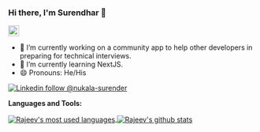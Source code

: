 ### Hi there, I'm Surendhar 👋

<a href="https://linkedin.com/in/surender-nukala-6297b64b/">
  <img alt="Nukala Surendhar's Linkdein" width="22px" src="https://cdn.jsdelivr.net/npm/simple-icons@v3/icons/linkedin.svg" />
</a>

- 🔭 I’m currently working on a community app to help other developers in preparing for technical interviews.
- 🌱 I’m currently learning NextJS.
- 😄 Pronouns: He/His

[![Linkedin follow @nukala-surender](https://img.shields.io/badge/-callicoder-blue?style=flat-square&logo=Linkedin&logoColor=white&link=https://www.linkedin.com/in/surender-nukala-6297b64b/)](https://www.linkedin.com/in/surender-nukala-6297b64b/) &nbsp;

**Languages and Tools:**  

<a href="https://github.com/callicoder">
  <img align="center" src="https://github-readme-stats.vercel.app/api/top-langs/?username=nukala-surender&theme=light&count_private=true&layout=compact" alt="Rajeev's most used languages" />
</a>
<a href="https://github.com/callicoder">
 <img align="center" src="https://github-readme-stats.vercel.app/api?username=nukala-surender&show_icons=true&theme=light&line_height=27&include_all_commits=true&count_private=true&hide=issues,prs,contribs" alt="Rajeev's github stats"/>
</a>

<!--
**nukala-surender/nukala-surender** is a ✨ _special_ ✨ repository because its `README.md` (this file) appears on your GitHub profile.

Here are some ideas to get you started:

- 🔭 I’m currently working on ...
- 🌱 I’m currently learning ...
- 👯 I’m looking to collaborate on ...
- 🤔 I’m looking for help with ...
- 💬 Ask me about ...
- 📫 How to reach me: ...
- 😄 Pronouns: ...
- ⚡ Fun fact: ...

## Hey there, I'm Rajeev Singh! 👋

<a href="https://twitter.com/callicoder">
  <img alt="Rajeev's Twitter" width="22px" src="https://cdn.jsdelivr.net/npm/simple-icons@v3/icons/twitter.svg" />
</a> &nbsp;
<a href="https://linkedin.com/in/callicoder">
  <img alt="Rajeev's Linkdein" width="22px" src="https://cdn.jsdelivr.net/npm/simple-icons@v3/icons/linkedin.svg" />
</a> &nbsp;
<a href="https://stackoverflow.com/users/4837440/rajeev-kumar-singh">
  <img alt="Rajeev's StackOverflow" width="22px" src="https://cdn.jsdelivr.net/npm/simple-icons@v3/icons/stackoverflow.svg" />
</a> &nbsp;
<a href="https://www.reddit.com/user/callicoder">
  <img alt="Rajeev's Reddit" width="22px" src="https://cdn.jsdelivr.net/npm/simple-icons@v3/icons/reddit.svg" />
</a> &nbsp;
<a href="https://www.facebook.com/rajeevhub/">
  <img alt="Rajeev's Facebook" width="22px" src="https://cdn.jsdelivr.net/npm/simple-icons@v3/icons/facebook.svg" />
</a>  &nbsp;
<a href="https://instagram.com/rajeevhub/">
  <img alt="Rajeev's Instagram" width="22px" src="https://cdn.jsdelivr.net/npm/simple-icons@v3/icons/instagram.svg" />
</a>
<br/>
<br/>

- 🔭 I’m currently working on a social app to connect strangers over chat/video/voice calls, and host fun live streams.
- 🌱 I’m currently learning Haskell.
- 💬 Ask me about Java, Golang, System design or any tech related stuff.
- 😄 Pronouns: He/His

[![Twitter follow @calliCoder](https://img.shields.io/twitter/follow/callicoder?style=social)](https://twitter.com/callicoder) &nbsp;
[![Linkedin follow @callicoder](https://img.shields.io/badge/-callicoder-blue?style=flat-square&logo=Linkedin&logoColor=white&link=https://www.linkedin.com/in/callicoder/)](https://www.linkedin.com/in/callicoder/) &nbsp;
[![Reddit follow @callicoder](https://img.shields.io/reddit/user-karma/link/callicoder?label=callicoder&style=social)](https://www.reddit.com/user/callicoder) &nbsp;
[![Blog](https://img.shields.io/badge/Blog-callicoder.com-brightgreen)](https://www.callicoder.com)

**Languages and Tools:**  

<a href="https://github.com/callicoder">
  <img align="center" src="https://github-readme-stats.vercel.app/api/top-langs/?username=callicoder&theme=light&count_private=true&layout=compact" alt="Rajeev's most used languages" />
</a>
<a href="https://github.com/callicoder">
 <img align="center" src="https://github-readme-stats.vercel.app/api?username=callicoder&show_icons=true&theme=light&line_height=27&include_all_commits=true&count_private=true&hide=issues,prs,contribs" alt="Rajeev's github stats"/>
</a>
-->
